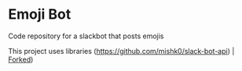 # Emoji Bot
Code repository for a slackbot that posts emojis

This project uses libraries (https://github.com/mishk0/slack-bot-api) | [Forked](https://github.com/erickpinos/slack-bot-api))
